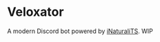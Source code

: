 # Veloxator
A modern Discord bot powered by [iNaturaliTS](https://github.com/PencilFoxStudios/iNaturaliTS). WIP

